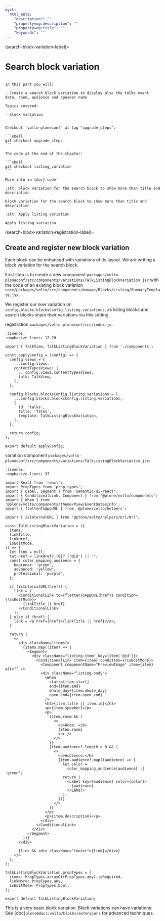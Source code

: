 ```yaml
---
myst:
  html_meta:
    "description": ""
    "property=og:description": ""
    "property=og:title": ""
    "keywords": ""
---
```


(search-block-variation-label)=

# Search block variation


```{card}

In this part you will:

- Create a search block variation to display also the talks event date, room, audience and speaker name

Topics covered:

- block variation
```

````{card} Frontend chapter

Checkout `volto-ploneconf` at tag "upgrade_steps":

```shell
git checkout upgrade_steps
```

The code at the end of the chapter:

```shell
git checkout listing_variation
```

More info in {doc}`code`
````

```{figure} _static/listing_variation.png
:alt: block variation for the search block to show more than title and description

block variation for the search block to show more than title and description
```

```{figure} _static/listing_variation_edit.png
:alt: Apply listing variation

Apply listing variation
```


(search-block-variation-registration-label)=

## Create and register new block variation

Each block can be enhanced with variations of its layout.
We are writing a block variation for the search block.

First step is to create a new component `packages/volto-ploneconf/src/components/variations/TalkListingBlockVariation.jsx` with the code of an existing block variation `core/packages/volto/src/components/manage/Blocks/Listing/SummaryTemplate.jsx`.

We register our new variation on `config.blocks.blocksConfig.listing.variations`, as listing blocks and search blocks share their variations via this setting.

registration `packages/volto-ploneconf/src/index.js`:

```{code-block} jsx
:linenos:
:emphasize-lines: 12-20

import { TalkView, TalkListingBlockVariation } from './components';

const applyConfig = (config) => {
  config.views = {
    ...config.views,
    contentTypesViews: {
      ...config.views.contentTypesViews,
      talk: TalkView,
    },
  };

  config.blocks.blocksConfig.listing.variations = [
    ...config.blocks.blocksConfig.listing.variations,
    {
      id: 'talks',
      title: 'Talks',
      template: TalkListingBlockVariation,
    },
  ];

  return config;
};

export default applyConfig;
```


variation component `packages/volto-ploneconf/src/components/variations/TalkListingBlockVariation.jsx`:

```{code-block} jsx
:linenos:
:emphasize-lines: 37

import React from 'react';
import PropTypes from 'prop-types';
import { Label, Segment } from 'semantic-ui-react';
import { ConditionalLink, Component } from '@plone/volto/components';
import { When } from '@plone/volto/components/theme/View/EventDatesInfo';
import { flattenToAppURL } from '@plone/volto/helpers';

import { isInternalURL } from '@plone/volto/helpers/Url/Url';

const TalkListingBlockVariation = ({
  items,
  linkTitle,
  linkHref,
  isEditMode,
}) => {
  let link = null;
  let href = linkHref?.[0]?.['@id'] || '';
  const color_mapping_audience = {
    beginner: 'green',
    advanced: 'yellow',
    professional: 'purple',
  };

  if (isInternalURL(href)) {
    link = (
      <ConditionalLink to={flattenToAppURL(href)} condition={!isEditMode}>
        {linkTitle || href}
      </ConditionalLink>
    );
  } else if (href) {
    link = <a href={href}>{linkTitle || href}</a>;
  }

  return (
    <>
      <div className="items">
        {items.map((item) => (
          <Segment>
            <div className="listing-item" key={item['@id']}>
              <ConditionalLink item={item} condition={!isEditMode}>
                <Component componentName="PreviewImage" item={item} alt="" />
                <div className="listing-body">
                  <When
                    start={item.start}
                    end={item.end}
                    whole_day={item.whole_day}
                    open_end={item.open_end}
                  />
                  <h3>{item.title || item.id}</h3>
                  <p>{item.speaker}</p>
                  <p>
                    {item.room && (
                      <>
                        <b>Room: </b>
                        {item.room}
                        <br />
                      </>
                    )}
                    {item.audience?.length > 0 && (
                      <>
                        <b>Audience:</b>
                        {item.audience?.map((audience) => {
                          let color =
                            color_mapping_audience[audience] || 'green';
                          return (
                            <Label key={audience} color={color}>
                              {audience}
                            </Label>
                          );
                        })}
                      </>
                    )}
                  </p>
                  <p>{item.description}</p>
                </div>
              </ConditionalLink>
            </div>
          </Segment>
        ))}
      </div>

      {link && <div className="footer">{link}</div>}
    </>
  );
};

TalkListingBlockVariation.propTypes = {
  items: PropTypes.arrayOf(PropTypes.any).isRequired,
  linkMore: PropTypes.any,
  isEditMode: PropTypes.bool,
};

export default TalkListingBlockVariation;
```

This is a very basic block variation.
Block variations can have variations: See {doc}`plone6docs:volto/blocks/extensions` for advanced techniques.
